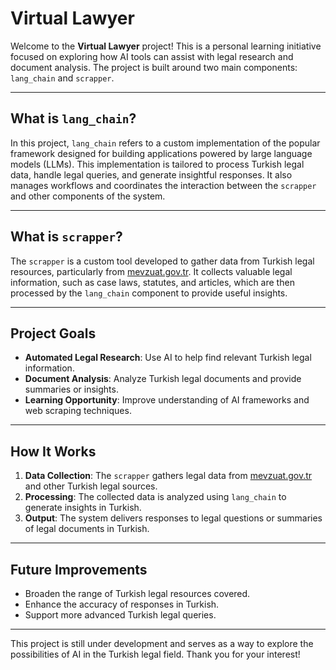 # Virtual Lawyer

Welcome to the **Virtual Lawyer** project! This is a personal learning initiative focused on exploring how AI tools can assist with legal research and document analysis. The project is built around two main components: `lang_chain` and `scrapper`.

---

## What is `lang_chain`?

In this project, `lang_chain` refers to a custom implementation of the popular framework designed for building applications powered by large language models (LLMs). This implementation is tailored to process Turkish legal data, handle legal queries, and generate insightful responses. It also manages workflows and coordinates the interaction between the `scrapper` and other components of the system.

---

## What is `scrapper`?

The `scrapper` is a custom tool developed to gather data from Turkish legal resources, particularly from [mevzuat.gov.tr](https://www.mevzuat.gov.tr). It collects valuable legal information, such as case laws, statutes, and articles, which are then processed by the `lang_chain` component to provide useful insights.

---

## Project Goals

- **Automated Legal Research**: Use AI to help find relevant Turkish legal information.
- **Document Analysis**: Analyze Turkish legal documents and provide summaries or insights.
- **Learning Opportunity**: Improve understanding of AI frameworks and web scraping techniques.

---

## How It Works

1. **Data Collection**: The `scrapper` gathers legal data from [mevzuat.gov.tr](https://www.mevzuat.gov.tr) and other Turkish legal sources.
2. **Processing**: The collected data is analyzed using `lang_chain` to generate insights in Turkish.
3. **Output**: The system delivers responses to legal questions or summaries of legal documents in Turkish.

---

## Future Improvements

- Broaden the range of Turkish legal resources covered.
- Enhance the accuracy of responses in Turkish.
- Support more advanced Turkish legal queries.

---

This project is still under development and serves as a way to explore the possibilities of AI in the Turkish legal field. Thank you for your interest!